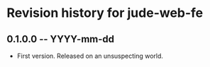 # Revision history for jude-web-fe

## 0.1.0.0  -- YYYY-mm-dd

* First version. Released on an unsuspecting world.
